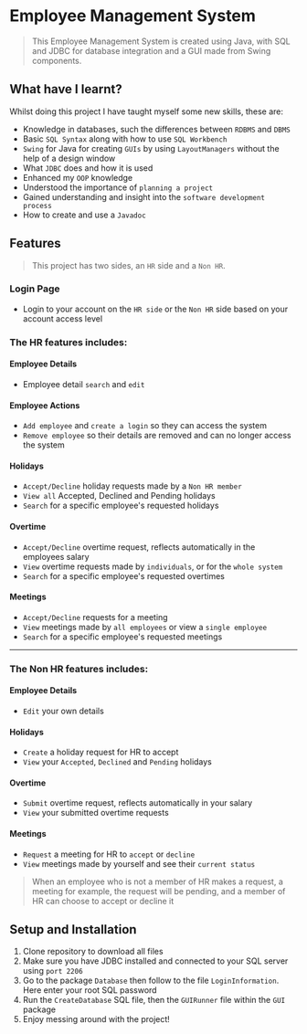 # Employee Management System
> This Employee Management System is created using Java, with SQL and JDBC for database integration and a GUI made from Swing components.

## What have I learnt?
Whilst doing this project I have taught myself some new skills, these are:
* Knowledge in databases, such the differences between `RDBMS` and `DBMS`
* Basic `SQL Syntax` along with how to use `SQL Workbench`
* `Swing` for Java for creating `GUIs` by using `LayoutManagers` without the help of a design window
* What `JDBC` does and how it is used
* Enhanced my `OOP` knowledge
* Understood the importance of `planning a project`
* Gained understanding and insight into the `software development process`
* How to create and use a `Javadoc`

## Features
> This project has two sides, an `HR` side and a `Non HR`.

### Login Page
* Login to your account on the `HR side` or the `Non HR` side based on your account access level

### The HR features includes:
#### Employee Details
* Employee detail `search` and `edit`

#### Employee Actions
* `Add employee` and `create a login` so they can access the system
* `Remove employee` so their details are removed and can no longer access the system

#### Holidays
* `Accept/Decline` holiday requests made by a `Non HR member`
* `View all` Accepted, Declined and Pending holidays
* `Search` for a specific employee's requested holidays

#### Overtime
* `Accept/Decline` overtime request, reflects automatically in the employees salary
* `View` overtime requests made by `individuals`, or for the `whole system`
* `Search` for a specific employee's requested overtimes

#### Meetings
* `Accept/Decline` requests for a meeting
* `View` meetings made by `all employees` or view a `single employee`
* `Search` for a specific employee's requested meetings
***
### The Non HR features includes:
#### Employee Details
* `Edit` your own details

#### Holidays
* `Create` a holiday request for HR to accept
* `View` your `Accepted`, `Declined` and `Pending` holidays

#### Overtime
* `Submit` overtime request, reflects automatically in your salary
* `View` your submitted overtime requests

#### Meetings
* `Request` a meeting for HR to `accept` or `decline`
* `View` meetings made by yourself and see their `current status`
> When an employee who is not a member of HR makes a request, a meeting for example, the request will be pending, and a member of HR can choose to accept or decline it

## Setup and Installation
1. Clone repository to download all files
2. Make sure you have JDBC installed and connected to your SQL server using `port 2206`
3. Go to the package `Database` then follow to the file `LoginInformation`. Here enter your root SQL password
4. Run the `CreateDatabase` SQL file, then the `GUIRunner` file within the `GUI` package
5. Enjoy messing around with the project!
